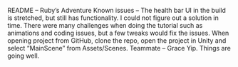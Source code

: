 README – Ruby’s Adventure
Known issues – The health bar UI in the build is stretched, but still has functionality. I could not figure out a solution in time.
There were many challenges when doing the tutorial such as animations and coding issues, but a few tweaks would fix the issues.
When opening project from GitHub, clone the repo, open the project in Unity and select “MainScene” from Assets/Scenes.
Teammate – Grace Yip. Things are going well.
